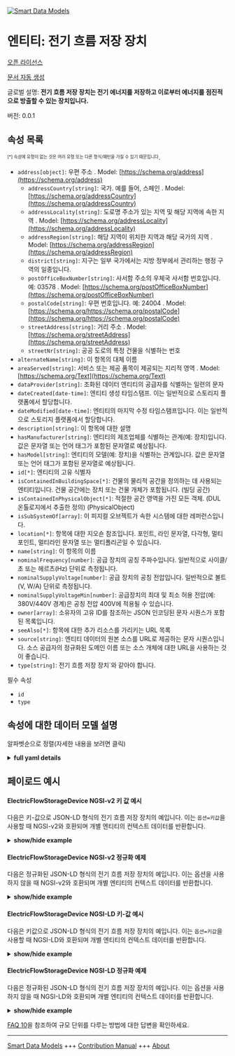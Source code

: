 <!-- 10-Header -->    
[![Smart Data Models](https://smartdatamodels.org/wp-content/uploads/2022/01/SmartDataModels_logo.png "Logo")](https://smartdatamodels.org)    
엔티티: 전기 흐름 저장 장치    
================<!-- /10-Header -->    
<!-- 15-License -->    
[오픈 라이선스](https://github.com/smart-data-models//dataModel.S4BLDG/blob/master/ElectricFlowStorageDevice/LICENSE.md)    
[문서 자동 생성](https://docs.google.com/presentation/d/e/2PACX-1vTs-Ng5dIAwkg91oTTUdt8ua7woBXhPnwavZ0FxgR8BsAI_Ek3C5q97Nd94HS8KhP-r_quD4H0fgyt3/pub?start=false&loop=false&delayms=3000#slide=id.gb715ace035_0_60)    
<!-- /15-License -->    
<!-- 20-Description -->    
글로벌 설명: **전기 흐름 저장 장치는 전기 에너지를 저장하고 이로부터 에너지를 점진적으로 방출할 수 있는 장치입니다.**    
버전: 0.0.1    
<!-- /20-Description -->    
<!-- 30-PropertiesList -->    
## 속성 목록    
<sup><sub>[*] 속성에 유형이 없는 것은 여러 유형 또는 다른 형식/패턴을 가질 수 있기 때문입니다</sub></sup>.    
- `address[object]`: 우편 주소  . Model: [https://schema.org/address](https://schema.org/address)	- `addressCountry[string]`: 국가. 예를 들어, 스페인  . Model: [https://schema.org/addressCountry](https://schema.org/addressCountry)    
	- `addressLocality[string]`: 도로명 주소가 있는 지역 및 해당 지역에 속한 지역  . Model: [https://schema.org/addressLocality](https://schema.org/addressLocality)    
	- `addressRegion[string]`: 해당 지역이 위치한 지역과 해당 국가의 지역  . Model: [https://schema.org/addressRegion](https://schema.org/addressRegion)    
	- `district[string]`: 지구는 일부 국가에서는 지방 정부에서 관리하는 행정 구역의 일종입니다.      
	- `postOfficeBoxNumber[string]`: 사서함 주소의 우체국 사서함 번호입니다. 예: 03578  . Model: [https://schema.org/postOfficeBoxNumber](https://schema.org/postOfficeBoxNumber)    
	- `postalCode[string]`: 우편 번호입니다. 예: 24004  . Model: [https://schema.org/https://schema.org/postalCode](https://schema.org/https://schema.org/postalCode)    
	- `streetAddress[string]`: 거리 주소  . Model: [https://schema.org/streetAddress](https://schema.org/streetAddress)    
	- `streetNr[string]`: 공공 도로의 특정 건물을 식별하는 번호      
- `alternateName[string]`: 이 항목의 대체 이름  - `areaServed[string]`: 서비스 또는 제공 품목이 제공되는 지리적 영역  . Model: [https://schema.org/Text](https://schema.org/Text)- `dataProvider[string]`: 조화된 데이터 엔티티의 공급자를 식별하는 일련의 문자  - `dateCreated[date-time]`: 엔티티 생성 타임스탬프. 이는 일반적으로 스토리지 플랫폼에서 할당합니다.  - `dateModified[date-time]`: 엔티티의 마지막 수정 타임스탬프입니다. 이는 일반적으로 스토리지 플랫폼에서 할당합니다.  - `description[string]`: 이 항목에 대한 설명  - `hasManufacturer[string]`: 엔티티의 제조업체를 식별하는 관계(예: 장치)입니다. 값은 문자열 또는 언어 태그가 포함된 문자열로 예상됩니다.  - `hasModel[string]`: 엔티티의 모델(예: 장치)을 식별하는 관계입니다. 값은 문자열 또는 언어 태그가 포함된 문자열로 예상됩니다.  - `id[*]`: 엔티티의 고유 식별자  - `isContainedInBuildingSpace[*]`: 건물의 물리적 공간을 정의하는 데 사용되는 엔티티입니다. 건물 공간에는 장치 또는 건물 개체가 포함됩니다. (빌딩 공간)  - `isContainedInPhysicalObject[*]`: 적절한 공간 영역을 가진 모든 객체.  (DUL 온톨로지에서 추출한 정의) (PhysicalObject)  - `isSubSystemOf[array]`: 이 피지컬 오브젝트가 속한 시스템에 대한 레퍼런스입니다.  - `location[*]`: 항목에 대한 지오숀 참조입니다. 포인트, 라인 문자열, 다각형, 멀티포인트, 멀티라인 문자열 또는 멀티폴리곤일 수 있습니다.  - `name[string]`: 이 항목의 이름  - `nominalFrequency[number]`: 공급 장치의 공칭 주파수입니다. 일반적으로 사이클/초 또는 헤르츠(Hz) 단위로 측정됩니다.  - `nominalSupplyVoltage[number]`: 공급 장치의 공칭 전압입니다. 일반적으로 볼트(V, W/A) 단위로 측정됩니다.  - `nominalSupplyVoltageMin[number]`: 공급장치의 최대 및 최소 허용 전압(예: 380V/440V 경계)은 공칭 전압 400V에 적용될 수 있습니다.  - `owner[array]`: 소유자의 고유 ID를 참조하는 JSON 인코딩된 문자 시퀀스가 포함된 목록입니다.  - `seeAlso[*]`: 항목에 대한 추가 리소스를 가리키는 URL 목록  - `source[string]`: 엔티티 데이터의 원본 소스를 URL로 제공하는 문자 시퀀스입니다. 소스 공급자의 정규화된 도메인 이름 또는 소스 개체에 대한 URL을 사용하는 것이 좋습니다.  - `type[string]`: 전기 흐름 저장 장치`와 같아야 합니다.  <!-- /30-PropertiesList -->    
<!-- 35-RequiredProperties -->    
필수 속성    
- `id`  - `type`  <!-- /35-RequiredProperties -->    
<!-- 40-RequiredProperties -->    
<!-- /40-RequiredProperties -->    
<!-- 50-DataModelHeader -->    
## 속성에 대한 데이터 모델 설명    
알파벳순으로 정렬(자세한 내용을 보려면 클릭)    
<!-- /50-DataModelHeader -->    
<!-- 60-ModelYaml -->    
<details><summary><strong>full yaml details</strong></summary>      
```yaml    
ElectricFlowStorageDevice:      
  description: An electric flow storage device is a device in which electrical energy is stored and from which energy may be progressively released.      
  properties:      
    address:      
      description: The mailing address      
      properties:      
        addressCountry:      
          description: 'The country. For example, Spain'      
          type: string      
          x-ngsi:      
            model: https://schema.org/addressCountry      
            type: Property      
        addressLocality:      
          description: 'The locality in which the street address is, and which is in the region'      
          type: string      
          x-ngsi:      
            model: https://schema.org/addressLocality      
            type: Property      
        addressRegion:      
          description: 'The region in which the locality is, and which is in the country'      
          type: string      
          x-ngsi:      
            model: https://schema.org/addressRegion      
            type: Property      
        district:      
          description: 'A district is a type of administrative division that, in some countries, is managed by the local government'      
          type: string      
          x-ngsi:      
            type: Property      
        postOfficeBoxNumber:      
          description: 'The post office box number for PO box addresses. For example, 03578'      
          type: string      
          x-ngsi:      
            model: https://schema.org/postOfficeBoxNumber      
            type: Property      
        postalCode:      
          description: 'The postal code. For example, 24004'      
          type: string      
          x-ngsi:      
            model: https://schema.org/https://schema.org/postalCode      
            type: Property      
        streetAddress:      
          description: The street address      
          type: string      
          x-ngsi:      
            model: https://schema.org/streetAddress      
            type: Property      
        streetNr:      
          description: Number identifying a specific property on a public street      
          type: string      
          x-ngsi:      
            type: Property      
      type: object      
      x-ngsi:      
        model: https://schema.org/address      
        type: Property      
    alternateName:      
      description: An alternative name for this item      
      type: string      
      x-ngsi:      
        type: Property      
    areaServed:      
      description: The geographic area where a service or offered item is provided      
      type: string      
      x-ngsi:      
        model: https://schema.org/Text      
        type: Property      
    dataProvider:      
      description: A sequence of characters identifying the provider of the harmonised data entity      
      type: string      
      x-ngsi:      
        type: Property      
    dateCreated:      
      description: Entity creation timestamp. This will usually be allocated by the storage platform      
      format: date-time      
      type: string      
      x-ngsi:      
        type: Property      
    dateModified:      
      description: Timestamp of the last modification of the entity. This will usually be allocated by the storage platform      
      format: date-time      
      type: string      
      x-ngsi:      
        type: Property      
    description:      
      description: A description of this item      
      type: string      
      x-ngsi:      
        type: Property      
    hasManufacturer:      
      description: 'A relationship identifying the manufacturer of an entity (e.g., device). The value is expected to be a string or a string with language tag'      
      type: string      
      x-ngsi:      
        type: Property      
    hasModel:      
      description: 'A relationship identifying the model of an entity (e.g., device). The value is expected to be a string or a string with language tag'      
      type: string      
      x-ngsi:      
        type: Property      
    id:      
      anyOf:      
        - description: Identifier format of any NGSI entity      
          maxLength: 256      
          minLength: 1      
          pattern: ^[\w\-\.\{\}\$\+\*\[\]`|~^@!,:\\]+$      
          type: string      
          x-ngsi:      
            type: Property      
        - description: Identifier format of any NGSI entity      
          format: uri      
          type: string      
          x-ngsi:      
            type: Property      
      description: Unique identifier of the entity      
      x-ngsi:      
        type: Property      
    isContainedInBuildingSpace:      
      anyOf:      
        - description: Identifier format of any NGSI entity      
          maxLength: 256      
          minLength: 1      
          pattern: ^[\w\-\.\{\}\$\+\*\[\]`|~^@!,:\\]+$      
          type: string      
          x-ngsi:      
            type: Property      
        - description: Identifier format of any NGSI entity      
          format: uri      
          type: string      
          x-ngsi:      
            type: Property      
      description: An entity used to define the physical spaces of the building. A building space contains devices or building objects. (BuildingSpace)      
      x-ngsi:      
        type: Property      
    isContainedInPhysicalObject:      
      anyOf:      
        - description: Identifier format of any NGSI entity      
          maxLength: 256      
          minLength: 1      
          pattern: ^[\w\-\.\{\}\$\+\*\[\]`|~^@!,:\\]+$      
          type: string      
          x-ngsi:      
            type: Property      
        - description: Identifier format of any NGSI entity      
          format: uri      
          type: string      
          x-ngsi:      
            type: Property      
      description: Any Object that has a proper space region.  (Definition extracted from DUL ontology) (PhysicalObject)      
      x-ngsi:      
        type: Property      
    isSubSystemOf:      
      description: A reference to a system(s) that this Physical Object is part of      
      items:      
        anyOf:      
          - description: Identifier format of any NGSI entity      
            maxLength: 256      
            minLength: 1      
            pattern: ^[\w\-\.\{\}\$\+\*\[\]`|~^@!,:\\]+$      
            type: string      
            x-ngsi:      
              type: Property      
          - description: Identifier format of any NGSI entity      
            format: uri      
            type: string      
            x-ngsi:      
              type: Property      
        description: Unique identifier of the entity      
        x-ngsi:      
          type: Property      
      type: array      
      x-ngsi:      
        type: Relationship      
    location:      
      description: 'Geojson reference to the item. It can be Point, LineString, Polygon, MultiPoint, MultiLineString or MultiPolygon'      
      oneOf:      
        - description: Geojson reference to the item. Point      
          properties:      
            bbox:      
              items:      
                type: number      
              minItems: 4      
              type: array      
            coordinates:      
              items:      
                type: number      
              minItems: 2      
              type: array      
            type:      
              enum:      
                - Point      
              type: string      
          required:      
            - type      
            - coordinates      
          title: GeoJSON Point      
          type: object      
          x-ngsi:      
            type: GeoProperty      
        - description: Geojson reference to the item. LineString      
          properties:      
            bbox:      
              items:      
                type: number      
              minItems: 4      
              type: array      
            coordinates:      
              items:      
                items:      
                  type: number      
                minItems: 2      
                type: array      
              minItems: 2      
              type: array      
            type:      
              enum:      
                - LineString      
              type: string      
          required:      
            - type      
            - coordinates      
          title: GeoJSON LineString      
          type: object      
          x-ngsi:      
            type: GeoProperty      
        - description: Geojson reference to the item. Polygon      
          properties:      
            bbox:      
              items:      
                type: number      
              minItems: 4      
              type: array      
            coordinates:      
              items:      
                items:      
                  items:      
                    type: number      
                  minItems: 2      
                  type: array      
                minItems: 4      
                type: array      
              type: array      
            type:      
              enum:      
                - Polygon      
              type: string      
          required:      
            - type      
            - coordinates      
          title: GeoJSON Polygon      
          type: object      
          x-ngsi:      
            type: GeoProperty      
        - description: Geojson reference to the item. MultiPoint      
          properties:      
            bbox:      
              items:      
                type: number      
              minItems: 4      
              type: array      
            coordinates:      
              items:      
                items:      
                  type: number      
                minItems: 2      
                type: array      
              type: array      
            type:      
              enum:      
                - MultiPoint      
              type: string      
          required:      
            - type      
            - coordinates      
          title: GeoJSON MultiPoint      
          type: object      
          x-ngsi:      
            type: GeoProperty      
        - description: Geojson reference to the item. MultiLineString      
          properties:      
            bbox:      
              items:      
                type: number      
              minItems: 4      
              type: array      
            coordinates:      
              items:      
                items:      
                  items:      
                    type: number      
                  minItems: 2      
                  type: array      
                minItems: 2      
                type: array      
              type: array      
            type:      
              enum:      
                - MultiLineString      
              type: string      
          required:      
            - type      
            - coordinates      
          title: GeoJSON MultiLineString      
          type: object      
          x-ngsi:      
            type: GeoProperty      
        - description: Geojson reference to the item. MultiLineString      
          properties:      
            bbox:      
              items:      
                type: number      
              minItems: 4      
              type: array      
            coordinates:      
              items:      
                items:      
                  items:      
                    items:      
                      type: number      
                    minItems: 2      
                    type: array      
                  minItems: 4      
                  type: array      
                type: array      
              type: array      
            type:      
              enum:      
                - MultiPolygon      
              type: string      
          required:      
            - type      
            - coordinates      
          title: GeoJSON MultiPolygon      
          type: object      
          x-ngsi:      
            type: GeoProperty      
      x-ngsi:      
        type: GeoProperty      
    name:      
      description: The name of this item      
      type: string      
      x-ngsi:      
        type: Property      
    nominalFrequency:      
      description: The nominal frequency of the supply. Usually measured in cycles/s or Hertz (Hz)      
      type: number      
      x-ngsi:      
        type: Property      
    nominalSupplyVoltage:      
      description: 'The nominal voltage of the supply. Usually measured in Volts (V, W/A)'      
      type: number      
      x-ngsi:      
        type: Property      
    nominalSupplyVoltageMin:      
      description: The maximum and minimum allowed voltage of the supply e.g. boundaries of 380V/440V may be applied for a nominal voltage of 400V      
      type: number      
      x-ngsi:      
        type: Property      
    owner:      
      description: A List containing a JSON encoded sequence of characters referencing the unique Ids of the owner(s)      
      items:      
        anyOf:      
          - description: Identifier format of any NGSI entity      
            maxLength: 256      
            minLength: 1      
            pattern: ^[\w\-\.\{\}\$\+\*\[\]`|~^@!,:\\]+$      
            type: string      
            x-ngsi:      
              type: Property      
          - description: Identifier format of any NGSI entity      
            format: uri      
            type: string      
            x-ngsi:      
              type: Property      
        description: Unique identifier of the entity      
        x-ngsi:      
          type: Property      
      type: array      
      x-ngsi:      
        type: Property      
    seeAlso:      
      description: list of uri pointing to additional resources about the item      
      oneOf:      
        - items:      
            format: uri      
            type: string      
          minItems: 1      
          type: array      
        - format: uri      
          type: string      
      x-ngsi:      
        type: Property      
    source:      
      description: 'A sequence of characters giving the original source of the entity data as a URL. Recommended to be the fully qualified domain name of the source provider, or the URL to the source object'      
      type: string      
      x-ngsi:      
        type: Property      
    type:      
      description: It must be equal to `ElectricFlowStorageDevice`      
      enum:      
        - ElectricFlowStorageDevice      
      type: string      
      x-ngsi:      
        type: Property      
  required:      
    - id      
    - type      
  type: object      
  x-derived-from: "https://saref.etsi.org/saref4bldg/v1.1.2/#s4bldg:ElectricFlowStorageDevice"      
  x-disclaimer: 'Redistribution and use in source and binary forms, with or without modification, are permitted  provided that the license conditions are met. Copyleft (c) 2022 Contributors to Smart Data Models Program'      
  x-license-url: https://github.com/smart-data-models/dataModel.S4BLDG/blob/master/ElectricFlowStorageDevice/LICENSE.md      
  x-model-schema: https://smart-data-models.github.com/dataModel.SAREF4BLDG/ElectricFlowStorageDevice/schema.json      
  x-model-tags: SAREF ElectricFlowStorageDevice      
  x-version: 0.0.1      
```    
</details>      
<!-- /60-ModelYaml -->    
<!-- 70-MiddleNotes -->    
<!-- /70-MiddleNotes -->    
<!-- 80-Examples -->    
## 페이로드 예시    
#### ElectricFlowStorageDevice NGSI-v2 키 값 예시    
다음은 키-값으로 JSON-LD 형식의 전기 흐름 저장 장치의 예입니다. 이는 `옵션=키값`을 사용할 때 NGSI-v2와 호환되며 개별 엔티티의 컨텍스트 데이터를 반환합니다.    
<details><summary><strong>show/hide example</strong></summary>      
```json  
{  
  "id": "urn:ngsi-ld:ElectricFlowStorageDevice:60491652-ea6b-4e3c-8c4d-b0ae10defbda",  
  "type": "ElectricFlowStorageDevice",  
  "nominalFrequency": 0.6643858958243121,  
  "nominalSupplyVoltage": 0.9863230627218449,  
  "nominalSupplyVoltageMin": 0.5073272634060758,  
  "isContainedInBuildingSpace": "urn:ngsi-ld:BuildingSpace:783aa5ff-fb6a-4fd8-863d-82a133f5d062",  
  "isContainedInPhysicalObject": "urn:ngsi-ld:PhysicalObject:2602e1ee-c225-4703-9046-53bad81695f9",  
  "isSubSystemOf": [  
    "urn:ngsi-ld:System:7aa13a80-05f1-4b1e-b973-4a4c88b729e8",  
    "urn:ngsi-ld:System:c34c6ce4-1336-4a37-a951-7710dd32550f",  
    "urn:ngsi-ld:System:dfeb61ff-fb62-4890-b453-918fe7a49b98"  
  ],  
  "hasManufacturer": "ElectricFlowStorageDevice Company Inc.",  
  "hasModel": "ElectricFlowStorageDevice 0.1.2",  
  "dateCreated": "2023-01-25T18:29:30Z",  
  "dateModified": "2023-01-25T14:18:54Z",  
  "source": "Import",  
  "name": "ElectricFlowStorageDevice",  
  "alternateName": "ElectricFlowStorageDevice type 2",  
  "description": "ElectricFlowStorageDevice of limited ElectricFlowStorageDevice types",  
  "dataProvider": "IFC file"  
}  
```  
</details>    
#### ElectricFlowStorageDevice NGSI-v2 정규화 예제    
다음은 정규화된 JSON-LD 형식의 전기 흐름 저장 장치의 예입니다. 이는 옵션을 사용하지 않을 때 NGSI-v2와 호환되며 개별 엔티티의 컨텍스트 데이터를 반환합니다.    
<details><summary><strong>show/hide example</strong></summary>      
```json  
{  
  "id": "urn:ngsi-ld:ElectricFlowStorageDevice:4596f0a6-514a-4513-a666-3b9ade359305",  
  "type": "ElectricFlowStorageDevice",  
  "nominalFrequency": {  
    "type": "Number",  
    "value": 0.42581504045433194  
  },  
  "nominalSupplyVoltage": {  
    "type": "Number",  
    "value": 0.025200397292739596  
  },  
  "nominalSupplyVoltageMin": {  
    "type": "Number",  
    "value": 0.05204546916613961  
  },  
  "isContainedInBuildingSpace": {  
    "type": "Text",  
    "value": "urn:ngsi-ld:BuildingSpace:235bfb6d-5039-45ea-95f9-094db1283634"  
  },  
  "isContainedInPhysicalObject": {  
    "type": "Text",  
    "value": "urn:ngsi-ld:PhysicalObject:9b54ca95-3f90-4be8-b32a-b585f8a9f867"  
  },  
  "isSubSystemOf": {  
    "type": "StructuredValue",  
    "value": [  
      "urn:ngsi-ld:System:0292e70d-da07-4d14-b8d8-c81c27c44683",  
      "urn:ngsi-ld:System:6dce885f-2c53-414b-b0b2-9f2b88f0376d",  
      "urn:ngsi-ld:System:a52f7099-5638-4b97-98c6-d24acc53edc6"  
    ]  
  },  
  "hasManufacturer": {  
    "type": "Text",  
    "value": "ElectricFlowStorageDevice Company Inc."  
  },  
  "hasModel": {  
    "type": "Text",  
    "value": "ElectricFlowStorageDevice 0.1.2"  
  },  
  "dateCreated": {  
    "type": "DateTime",  
    "value": "2023-01-26T09:43:01.2422472+01:00"  
  },  
  "dateModified": {  
    "type": "DateTime",  
    "value": "2023-01-25T15:38:19.0396796+01:00"  
  },  
  "source": {  
    "type": "Text",  
    "value": "Import"  
  },  
  "name": {  
    "type": "Text",  
    "value": "ElectricFlowStorageDevice"  
  },  
  "alternateName": {  
    "type": "Text",  
    "value": "ElectricFlowStorageDevice type 2"  
  },  
  "description": {  
    "type": "Text",  
    "value": "ElectricFlowStorageDevice of limited ElectricFlowStorageDevice types"  
  },  
  "dataProvider": {  
    "type": "Text",  
    "value": "IFC file"  
  }  
}  
```  
</details>    
#### ElectricFlowStorageDevice NGSI-LD 키-값 예시    
다음은 키값으로 JSON-LD 형식의 전기 흐름 저장 장치의 예입니다. 이는 `옵션=키값`을 사용할 때 NGSI-LD와 호환되며 개별 엔티티의 컨텍스트 데이터를 반환합니다.    
<details><summary><strong>show/hide example</strong></summary>      
```json  
{  
  "id": "urn:ngsi-ld:ElectricFlowStorageDevice:60491652-ea6b-4e3c-8c4d-b0ae10defbda",  
  "type": "ElectricFlowStorageDevice",  
  "nominalFrequency": 0.6643858958243121,  
  "nominalSupplyVoltage": 0.9863230627218449,  
  "nominalSupplyVoltageMin": 0.5073272634060758,  
  "isContainedInBuildingSpace": "urn:ngsi-ld:BuildingSpace:783aa5ff-fb6a-4fd8-863d-82a133f5d062",  
  "isContainedInPhysicalObject": "urn:ngsi-ld:PhysicalObject:2602e1ee-c225-4703-9046-53bad81695f9",  
  "isSubSystemOf": [  
    "urn:ngsi-ld:System:7aa13a80-05f1-4b1e-b973-4a4c88b729e8",  
    "urn:ngsi-ld:System:c34c6ce4-1336-4a37-a951-7710dd32550f",  
    "urn:ngsi-ld:System:dfeb61ff-fb62-4890-b453-918fe7a49b98"  
  ],  
  "hasManufacturer": "ElectricFlowStorageDevice Company Inc.",  
  "hasModel": "ElectricFlowStorageDevice 0.1.2",  
  "dateCreated": "2023-01-25T18:29:30Z",  
  "dateModified": "2023-01-25T14:18:54Z",  
  "source": "Import",  
  "name": "ElectricFlowStorageDevice",  
  "alternateName": "ElectricFlowStorageDevice type 2",  
  "description": "ElectricFlowStorageDevice of limited ElectricFlowStorageDevice types",  
  "dataProvider": "IFC file",  
  "@context": [  
    "https://raw.githubusercontent.com/smart-data-models/dataModel.S4BLDG/master/context.jsonld",  
    "https://uri.etsi.org/ngsi-ld/v1/ngsi-ld-core-context.jsonld"  
  ]  
}  
```  
</details>    
#### ElectricFlowStorageDevice NGSI-LD 정규화 예제    
다음은 정규화된 JSON-LD 형식의 전기 흐름 저장 장치의 예입니다. 이는 옵션을 사용하지 않을 때 NGSI-LD와 호환되며 개별 엔티티의 컨텍스트 데이터를 반환합니다.    
<details><summary><strong>show/hide example</strong></summary>      
```json  
{  
  "id": "urn:ngsi-ld:ElectricFlowStorageDevice:88efe032-f0b1-4d6b-9ff0-d3955cdcd6e7",  
  "type": "ElectricFlowStorageDevice",  
  "nominalFrequency": {  
    "type": "Property",  
    "unitCode": "Hz",  
    "observedAt": "2023-01-25T19:08:38Z",  
    "value": 0.6604645004424095  
  },  
  "nominalSupplyVoltage": {  
    "type": "Property",  
    "unitCode": "W/A",  
    "observedAt": "2023-01-26T06:40:20Z",  
    "value": 0.7889839353290103  
  },  
  "nominalSupplyVoltageMin": {  
    "type": "Property",  
    "unitCode": "NA",  
    "observedAt": "2023-01-26T13:04:38Z",  
    "value": 0.5759276076424262  
  },  
  "isContainedInBuildingSpace": {  
    "type": "Relationship",  
    "object": "urn:ngsi-ld:BuildingSpace:8d1a4801-d77d-48ce-8fdb-6b0e6bf737f2"  
  },  
  "isContainedInPhysicalObject": {  
    "type": "Relationship",  
    "object": "urn:ngsi-ld:PhysicalObject:42136020-035a-4946-8a49-99cbfde581e2"  
  },  
  "isSubSystemOf": [  
    {  
      "type": "Relationship",  
      "object": "urn:ngsi-ld:System:d553b00a-f3fe-4293-922d-8b665ed69e0d"  
    },  
    {  
      "type": "Relationship",  
      "object": "urn:ngsi-ld:System:7d32b669-8e92-4b94-9807-effabcb49391"  
    },  
    {  
      "type": "Relationship",  
      "object": "urn:ngsi-ld:System:242276cc-61da-4555-8b5f-769fd606ae0f"  
    }  
  ],  
  "hasManufacturer": {  
    "type": "Property",  
    "value": "ElectricFlowStorageDevice Company Inc."  
  },  
  "hasModel": {  
    "type": "Property",  
    "value": "ElectricFlowStorageDevice 0.1.2"  
  },  
  "dateCreated": {  
    "type": "Property",  
    "value": "2023-01-26T04:39:29Z"  
  },  
  "dateModified": {  
    "type": "Property",  
    "value": "2023-01-25T22:59:03Z"  
  },  
  "source": {  
    "type": "Property",  
    "value": "Import"  
  },  
  "name": {  
    "type": "Property",  
    "value": "ElectricFlowStorageDevice"  
  },  
  "alternateName": {  
    "type": "Property",  
    "value": "ElectricFlowStorageDevice type 2"  
  },  
  "description": {  
    "type": "Property",  
    "value": "ElectricFlowStorageDevice of limited ElectricFlowStorageDevice types"  
  },  
  "dataProvider": {  
    "type": "Property",  
    "value": "IFC file"  
  },  
  "@context": [  
    "https://raw.githubusercontent.com/smart-data-models/dataModel.S4BLDG/master/context.jsonld",  
    "https://uri.etsi.org/ngsi-ld/v1/ngsi-ld-core-context.jsonld"  
  ]  
}  
```  
</details><!-- /80-Examples -->    
<!-- 90-FooterNotes -->    
<!-- /90-FooterNotes -->    
<!-- 95-Units -->    
[FAQ 10](https://smartdatamodels.org/index.php/faqs/)을 참조하여 규모 단위를 다루는 방법에 대한 답변을 확인하세요.    
<!-- /95-Units -->    
<!-- 97-LastFooter -->    
---    
[Smart Data Models](https://smartdatamodels.org) +++ [Contribution Manual](https://bit.ly/contribution_manual) +++ [About](https://bit.ly/Introduction_SDM)<!-- /97-LastFooter -->    
